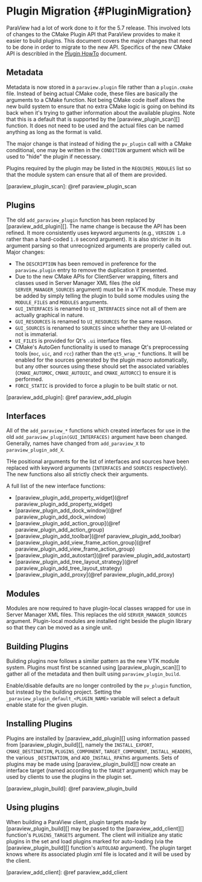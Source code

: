 # Plugin Migration      {#PluginMigration}

ParaView had a lot of work done to it for the 5.7 release. This involved lots
of changes to the CMake Plugin API that ParaView provides to make it easier to
build plugins. This document covers the major changes that need to be done in
order to migrate to the new API. Specifics of the new CMake API is describled
in the [Plugin HowTo](PluginHowto.md) document.

## Metadata

Metadata is now stored in a `paraview.plugin` file rather than a `plugin.cmake`
file. Instead of being actual CMake code, these files are basically the
arguments to a CMake function. Not being CMake code itself allows the new build
system to ensure that no extra CMake logic is going on behind its back when
it's trying to gather information about the available plugins. Note that this
is a default that is supported by the [paraview_plugin_scan][] function. It
does not need to be used and the actual files can be named anything as long as
the format is valid.

The major change is that instead of hiding the `pv_plugin` call with a CMake
conditional, one may be written in the `CONDITION` argument which will be used
to "hide" the plugin if necessary.

Plugins required by the plugin may be listed in the `REQUIRES_MODULES` list so
that the module system can ensure that all of them are provided.

[paraview_plugin_scan]: @ref paraview_plugin_scan

## Plugins

The old `add_paraview_plugin` function has been replaced by
[paraview_add_plugin][]. The name change is because the API has been refined.
It more consistently uses keyword arguments (e.g., `VERSION 1.0` rather than a
hard-coded `1.0` second argument). It is also stricter in its argument parsing
so that unrecognized arguments are properly called out. Major changes:

  - The `DESCRIPTION` has been removed in preference for the `paraview.plugin`
    entry to remove the duplication it presented.
  - Due to the new CMake APIs for ClientServer wrapping, filters and classes
    used in Server Manager XML files (the old `SERVER_MANAGER_SOURCES`
    argument) must be in a VTK module. These may be added by simply telling the
    plugin to build some modules using the `MODULE_FILES` and `MODULES`
    arguments.
  - `GUI_INTERFACES` is renamed to `UI_INTERFACES` since not all of them are
    actually graphical in nature.
  - `GUI_RESOURCES` is renamed to `UI_RESOURCES` for the same reason.
  - `GUI_SOURCES` is renamed to `SOURCES` since whether they are UI-related or
    not is immaterial.
  - `UI_FILES` is provided for Qt's `.ui` interface files.
  - CMake's AutoGen functionality is used to manage Qt's preprocessing tools
    (`moc`, `uic`, and `rcc`) rather than the `qt5_wrap_*` functions. It will
    be enabled for the sources generated by the plugin macro automatically, but
    any other sources using these should set the associated variables
    (`CMAKE_AUTOMOC`, `CMAKE_AUTOUIC`, and `CMAKE_AUTORCC`) to ensure it is
    performed.
  - `FORCE_STATIC` is provided to force a plugin to be built static or not.

[paraview_add_plugin]: @ref paraview_add_plugin

## Interfaces

All of the `add_paraview_*` functions which created interfaces for use in the
old `add_paraview_plugin(GUI_INTERFACES)` argument have been changed.
Generally, names have changed from `add_paraview_X` to `paraview_plugin_add_X`.

THe positional arguments for the list of interfaces and sources have been
replaced with keyword arguments (`INTERFACES` and `SOURCES` respectively). The
new functions also all strictly check their arguments.

A full list of the new interface functions:

  - [paraview_plugin_add_property_widget](@ref paraview_plugin_add_property_widget)
  - [paraview_plugin_add_dock_window](@ref paraview_plugin_add_dock_window)
  - [paraview_plugin_add_action_group](@ref paraview_plugin_add_action_group)
  - [paraview_plugin_add_toolbar](@ref paraview_plugin_add_toolbar)
  - [paraview_plugin_add_view_frame_action_group](@ref paraview_plugin_add_view_frame_action_group)
  - [paraview_plugin_add_autostart](@ref paraview_plugin_add_autostart)
  - [paraview_plugin_add_tree_layout_strategy](@ref paraview_plugin_add_tree_layout_strategy)
  - [paraview_plugin_add_proxy](@ref paraview_plugin_add_proxy)

## Modules

Modules are now required to have plugin-local classes wrapped for use in Server
Manager XML files. This replaces the old `SERVER_MANAGER_SOURCES` argument.
Plugin-local modules are installed right beside the plugin library so that they
can be moved as a single unit.

## Building Plugins

Building plugins now follows a similar pattern as the new VTK module system.
Plugins must first be scanned using [paraview_plugin_scan][] to gather all of the
metadata and then built using `paraview_plugin_build`.

Enable/disable defaults are no longer controlled by the `pv_plugin` function,
but instead by the building project. Setting the
`_paraview_plugin_default_<PLUGIN_NAME>` variable will select a default enable
state for the given plugin.

## Installing Plugins

Plugins are installed by [paraview_add_plugin][] using information passed from
[paraview_plugin_build][], namely the `INSTALL_EXPORT`, `CMAKE_DESTINATION`,
`PLUGINS_COMPONENT`, `TARGET_COMPONENT`, `INSTALL_HEADERS`, the various
`_DESTINATION`, and `ADD_INSTALL_RPATHS` arguments. Sets of plugins may be made
using [paraview_plugin_build][] now create an interface target (named according
to the `TARGET` argument) which may be used by clients to use the plugins in
the plugin set.

[paraview_plugin_build]: @ref paraview_plugin_build

## Using plugins

When building a ParaView client, plugin targets made by
[paraview_plugin_build][] may be passed to the [paraview_add_client][]
function's `PLUGINS_TARGETS` argument. The client will initialize any static
plugins in the set and load plugins marked for auto-loading (via the
[paraview_plugin_build][] function's `AUTOLOAD` argument). The plugin target
knows where its associated plugin xml file is located and it will be used by
the client.

[paraview_add_client]: @ref paraview_add_client
